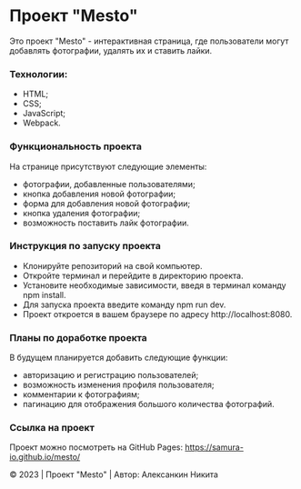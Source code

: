# Проект "Mesto"
Это проект "Mesto" - интерактивная страница, где пользователи могут добавлять фотографии, удалять их и ставить лайки.

### Технологии:

* HTML;
* CSS;
* JavaScript;
* Webpack.
### Функциональность проекта
На странице присутствуют следующие элементы:

* фотографии, добавленные пользователями;
* кнопка добавления новой фотографии;
* форма для добавления новой фотографии;
* кнопка удаления фотографии;
* возможность поставить лайк фотографии.
### Инструкция по запуску проекта
* Клонируйте репозиторий на свой компьютер.
* Откройте терминал и перейдите в директорию проекта.
* Установите необходимые зависимости, введя в терминал команду npm install.
* Для запуска проекта введите команду npm run dev.
* Проект откроется в вашем браузере по адресу http://localhost:8080.
### Планы по доработке проекта
В будущем планируется добавить следующие функции:

* авторизацию и регистрацию пользователей;
* возможность изменения профиля пользователя;
* комментарии к фотографиям;
* пагинацию для отображения большого количества фотографий.
### Ссылка на проект
Проект можно посмотреть на GitHub Pages:
https://samura-io.github.io/mesto/


© 2023 | Проект "Mesto" | Автор: Алексанкин Никита
